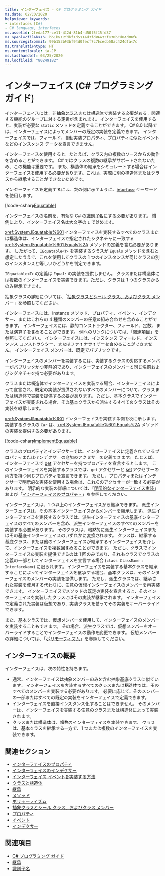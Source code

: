 ```yaml
---
title: インターフェイス - C# プログラミング ガイド
ms.date: 02/20/2020
helpviewer_keywords:
- interfaces [C#]
- C# language, interfaces
ms.assetid: 2feda177-ce11-432d-81b4-d50f5f35fd37
ms.openlocfilehash: bb1b812fdbf1d521ed3fd86e23f430bcd04d00f6
ms.sourcegitcommit: 99b153b93bf94d0fecf7c7bcecb58ac424dfa47c
ms.translationtype: HT
ms.contentlocale: ja-JP
ms.lasthandoff: 03/25/2020
ms.locfileid: "80249182"
---
```

# <a name="interfaces-c-programming-guide"></a>インターフェイス (C# プログラミング ガイド)

インターフェイスには、非抽象[クラス](../../language-reference/keywords/class.md)または[構造体](../../language-reference/builtin-types/struct.md)で実装する必要がある、関連する機能のグループに対する定義が含まれます。 インターフェイスを使用すると、実装が必要な `static` メソッドを定義することができます。 C# 8.0 以降では、インターフェイスによってメンバーの既定の実装を定義できます。 インターフェイスでは、フィールド、自動実装プロパティ、プロパティに似たイベントなどのインスタンス データを宣言できません。

インターフェイスを使用すると、たとえば、クラス内の複数のソースからの動作を含めることができます。 C# ではクラスの複数の継承がサポートされないため、この機能は重要です。 また、構造体の継承をシミュレートする場合はインターフェイスを使用する必要があります。これは、実際に別の構造体またはクラスから継承することができないためです。

インターフェイスを定義するには、次の例に示すように、[interface](../../language-reference/keywords/interface.md) キーワードを使用します。

[!code-csharp[Equatable](~/samples/snippets/csharp/objectoriented/interfaces.cs#Equatable)]

インターフェイスの名前を、有効な C# の[識別子名](../inside-a-program/identifier-names.md)にする必要があります。 慣例により、インターフェイス名は大文字の `I` で始めます。

<xref:System.IEquatable%601> インターフェイスを実装するすべてのクラスまたは構造体は、インターフェイスで指定されたシグネチャに一致する <xref:System.IEquatable%601.Equals%2A> メソッドの定義を含む必要があります。 したがって、`IEquatable<T>` を実装するクラスが `Equals` メソッドを含むと想定したうえで、これを使用してクラスの 1 つのインスタンスが同じクラスの別のインスタンスと等しいかどうかを判定できます。

`IEquatable<T>` の定義は `Equals` の実装を提供しません。 クラスまたは構造体には複数のインターフェイスを実装できます。ただし、クラスは 1 つのクラスからのみ継承できます。

抽象クラスの詳細については、「[抽象クラスとシール クラス、およびクラス メンバー](../classes-and-structs/abstract-and-sealed-classes-and-class-members.md)」を参照してください。

インターフェイスには、instance メソッド、プロパティ、イベント、インデクサー、またはこれらの 4 種類のメンバーの任意の組み合わせを含めることができます。 インターフェイスには、静的コンストラクター、フィールド、定数、または演算子を含めることができます。 例へのリンクについては、「[関連項目](./index.md#BKMK_RelatedSections)」を参照してください。 インターフェイスには、インスタンス フィールド、インスタンス コンストラクター、またはファイナライザーを含めることができません。 インターフェイス メンバーは、既定でパブリックです。

インターフェイスのメンバーを実装するには、実装するクラスの対応するメンバーがパブリックかつ非静的であり、インターフェイスのメンバーと同じ名前およびシグネチャを持つ必要があります。

クラスまたは構造体でインターフェイスを実装する場合、インターフェイスによって宣言され、既定の実装が提供されないすべてのメンバーについて、クラスまたは構造体で実装を提供する必要があります。 ただし、基本クラスでインターフェイスが実装される場合、その基本クラスから派生するすべてのクラスはその実装を継承します。

<xref:System.IEquatable%601> インターフェイスを実装する例を次に示します。 実装するクラスの `Car` は、<xref:System.IEquatable%601.Equals%2A> メソッドの実装を提供する必要があります。

[!code-csharp[ImplementEquatable](~/samples/snippets/csharp/objectoriented/interfaces.cs#ImplementEquatable)]

クラスのプロパティとインデクサーでは、インターフェイスに定義されているプロパティまたはインデクサーの追加のアクセサーを定義できます。 たとえば、インターフェイスで [get](../../language-reference/keywords/get.md) アクセサーを持つプロパティを宣言するとします。 このインターフェイスを実装するクラスでは、`get` アクセサーと [set](../../language-reference/keywords/set.md) アクセサーの両方を持つ同じプロパティを宣言できます。 ただし、プロパティまたはインデクサーで明示的な実装を使用する場合は、これらのアクセサーが一致する必要があります。 明示的な実装の詳細については、「[明示的なインターフェイス実装](explicit-interface-implementation.md)」および「[インターフェイスのプロパティ](../classes-and-structs/interface-properties.md)」を参照してください。

インターフェイスは、1 つ以上のインターフェイスから継承できます。 派生インターフェイスは、その基本インターフェイスからメンバーを継承します。 派生インターフェイスを実装するクラスでは、派生インターフェイスの基底インターフェイスのすべてのメンバーを含め、派生インターフェイスのすべてのメンバーを実装する必要があります。 そのクラスは、暗黙的に派生インターフェイスまたはその基底インターフェイスのいずれかに変換されます。 クラスは、継承する基底クラス、または他のインターフェイスが継承するインターフェイスを介して、インターフェイスを複数回含めることができます。 ただし、クラスでインターフェイスの実装を提供できるのは 1 回のみであり、それもクラスでクラスの定義の一部としてインターフェイスを宣言する場合 (`class ClassName : InterfaceName`) に限られます。 インターフェイスを実装する基本クラスを継承することによってインターフェイスを継承する場合、基本クラスは、そのインターフェイスのメンバーの実装を提供します。 ただし、派生クラスでは、継承された実装を使用する代わりに、任意の仮想インターフェイスのメンバーを再実装できます。 インターフェイスでメソッドの既定の実装を宣言すると、そのインターフェイスを実装したクラスにはその実装が継承されます。 インターフェイスで定義された実装は仮想であり、実装クラスを使ってその実装をオーバーライドできます。

また、基本クラスでは、仮想メンバーを使用して、インターフェイスのメンバーを実装することもできます。 その場合、派生クラスでは、仮想メンバーをオーバーライドすることでインターフェイスの動作を変更できます。 仮想メンバーの詳細については、「[ポリモーフィズム](../classes-and-structs/polymorphism.md)」を参照してください。

## <a name="interfaces-summary"></a>インターフェイスの概要

インターフェイスは、次の特性を持ちます。

- 通常、インターフェイスは抽象メンバーのみを含む抽象基底クラスに似ています。 インターフェイスを実装するすべてのクラスまたは構造体では、そのすべてのメンバーを実装する必要があります。 必要に応じて、そのメンバーの一部またはすべての既定の実装をインターフェイスで定義できます。
- インターフェイスを直接インスタンス化することはできません。 そのメンバーは、インターフェイスを実装する任意のクラスまたは構造体によって実装されます。
- クラスまたは構造体は、複数のインターフェイスを実装できます。 クラスは、基本クラスを継承する一方で、1 つまたは複数のインターフェイスを実装できます。

## <a name="related-sections"></a><a name="BKMK_RelatedSections"></a> 関連セクション

- [インターフェイスのプロパティ](../classes-and-structs/interface-properties.md)  
- [インターフェイスのインデクサー](../indexers/indexers-in-interfaces.md)  
- [インターフェイス イベントを実装する方法](../events/how-to-implement-interface-events.md)
- [クラスと構造体](../classes-and-structs/index.md)  
- [継承](../classes-and-structs/inheritance.md)  
- [メソッド](../classes-and-structs/methods.md)  
- [ポリモーフィズム](../classes-and-structs/polymorphism.md)  
- [抽象クラスとシール クラス、およびクラス メンバー](../classes-and-structs/abstract-and-sealed-classes-and-class-members.md)  
- [プロパティ](../classes-and-structs/properties.md)  
- [イベント](../events/index.md)  
- [インデクサー](../indexers/index.md)  
  
## <a name="see-also"></a>関連項目

- [C# プログラミング ガイド](../index.md)
- [継承](../classes-and-structs/inheritance.md)
- [識別子名](../inside-a-program/identifier-names.md)
